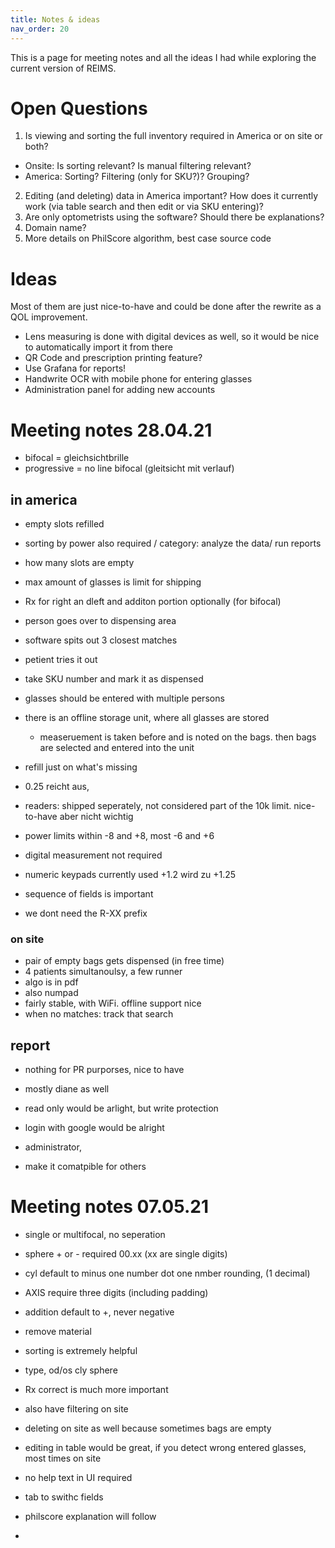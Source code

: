```yaml
---
title: Notes & ideas
nav_order: 20
---
```


This is a page for meeting notes and all the ideas I had while exploring the current version of REIMS.

# Open Questions

1. Is viewing and sorting the full inventory required in America or on site or both?

- Onsite: Is sorting relevant? Is manual filtering relevant?
- America: Sorting? Filtering (only for SKU?)? Grouping?

2. Editing (and deleting) data in America important? How does it currently work (via table search and then edit or via SKU entering)?
3. Are only optometrists using the software? Should there be explanations?
4. Domain name?
5. More details on PhilScore algorithm, best case source code

# Ideas

Most of them are just nice-to-have and could be done after the rewrite as a QOL improvement.

- Lens measuring is done with digital devices as well, so it would be nice to automatically import it from there
- QR Code and prescription printing feature?
- Use Grafana for reports!
- Handwrite OCR with mobile phone for entering glasses
- Administration panel for adding new accounts

# Meeting notes 28.04.21

- bifocal = gleichsichtbrille
- progressive = no line bifocal (gleitsicht mit verlauf)

## in america

- empty slots refilled

- sorting by power also required / category: analyze the data/ run reports
- how many slots are empty

- max amount of glasses is limit for shipping

- Rx for right an dleft and additon portion optionally (for bifocal)
- person goes over to dispensing area
- software spits out 3 closest matches
- petient tries it out
- take SKU number and mark it as dispensed

- glasses should be entered with multiple persons
- there is an offline storage unit, where all glasses are stored
  - measeruement is taken before and is noted on the bags. then bags are selected and entered into the unit
- refill just on what's missing
- 0.25 reicht aus,
- readers: shipped seperately, not considered part of the 10k limit. nice-to-have aber nicht wichtig
- power limits within -8 and +8, most -6 and +6

- digital measurement not required
- numeric keypads currently used +1.2 wird zu +1.25
- sequence of fields is important

- we dont need the R-XX prefix

### on site

- pair of empty bags gets dispensed (in free time)
- 4 patients simultanoulsy, a few runner
- algo is in pdf
- also numpad
- fairly stable, with WiFi. offline support nice
- when no matches: track that search

## report

- nothing for PR purporses, nice to have
- mostly diane as well

- read only would be arlight, but write protection

- login with google would be alright

- administrator,
- make it comatpible for others

# Meeting notes 07.05.21

- single or multifocal, no seperation
- sphere + or - required 00.xx (xx are single digits)
- cyl default to minus one number dot one nmber rounding, (1 decimal)
- AXIS require three digits (including padding)
- addition default to +, never negative

- remove material

- sorting is extremely helpful
- type, od/os cly sphere
- Rx correct is much more important
- also have filtering on site

- deleting on site as well because sometimes bags are empty
- editing in table would be great, if you detect wrong entered glasses, most times on site

- no help text in UI required

- tab to swithc fields
- philscore explanation will follow

-
